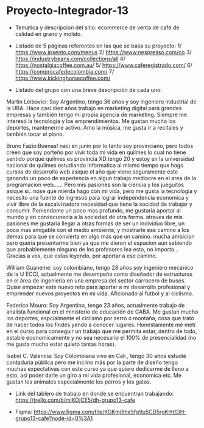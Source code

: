 # Proyecto-Integrador-13

- Tematica y descripcion del sitio: ecommerce de venta de café de calidad en grano y molido.

- Listado de 5 páginas referentes en las que se basa su proyecto:
1/ https://www.ipsento.com/menus
2/ https://www.nespresso.com/co
3/ https://industrybeans.com/collections/all
4/ https://nostalgiacoffee.com.au/
5/ https://www.caferegistrado.com/
6/ https://comprocafedecolombia.com/
7/ https://www.kickinghorsecoffee.com/


- Listado del grupo con una breve descripción de cada uno:

Martin Leibovici: Soy Argentino, tengo 36 años y soy ingeniero industrial de la UBA. Hace casi diez años trabajo en marketing digital para grandes empresas y también tengo mi propia agencia de marketing. Siempre me interesó la tecnología y los emprendimientos. Me gustan mucho los deportes, mantenerme activo. Amo la música, me gusta ir a recitales y también tocar el piano.

Bruno Fazio:Buenas! naci en junin por lo tanto soy provinciano, pero todos creen que soy porteño por vivir toda mi vida en quilmes lo cual no tiene sentido porque quilmes es provincia XD.tengo 20 y estoy en la universidad nacional de quilmes estudiando informatica al mismo tiempo que hago cursos de desarrollo web asique el año que viene seguramente este ganando un poco de experiencia en algun trabajo mediocre en el area de la programacion web...... Pero mis pasiones son la ciencia y los jueguitos asique si.. nose que mierda hago con mi vida, pero me gusta la tecnologia y necesito una fuente de ingresos para lograr independencia economica y vivir libre de la escalvizadora necesidad que tiene la socidad de trabajar y consumir. Poniendome un poco mas profundo, me gustaria aportar al mundo y en consecunecia a la sociedad de otra forma. atraves de mis pasiones me gustaria llegar a otras formas de ser un individuo libre, un poco mas amigable con el medio ambiente, y mostrarle ese camino a los demas para que se convierta en algo mas que un camino. mucha ambicion pero queria presentarme bien ya que me dieron el espacion aun sabiendo que probablemente ninguno de los profesores lea esto, no importa... Gracias a vos, que estas leyendo, por aportar a ese camino.


William Guaneme: soy colombiano, tengo 28 años soy ingeniero mecánico de la U ECCI, actualmente me desempeño como diseñador de estructuras en el área de ingeniería en una empresa del sector carrocero de buses. Quise empezar este nuevo reto para aportar a mi desarrollo profesional y emprender nuevos proyectos en mi vida. Aficionado al futbol y al ciclismo.

Federico Mouro: Soy Argentino, tengo 23 años, actualmente trabajo de analista funcional en el ministerio de educación de CABA. Me gustan mucho los deportes, espcialmente el ciclismo por serro o montaña, cosa que trato de hacer todos los findes yendo a conocer lugares. 
Honestamente me metí en el curso para conseguir un trabajo que me permita estar, dentro de todo, estable economicamente y no sea necesario el 100% de presencialidad (no me gusta mucho estar quieto tantas horas).

Isabel C. Valencia: Soy Colombiana vivo en Cali , tengo 30 años  estudié contaduría pública  pero me inclino más por la parte de diseño tengo muchas expectativas con este curso ya que quiero dedicarme de lleno a esto, así poder darle un giro a mi vida profesional, economica etc. Me gustan los animales especialmente los perros y los gatos.

- Link del tablero de trabajo en donde se encuentran trabajando: https://trello.com/b/mIKOjCE5/dh-grupo13-cafe

- Figma: https://www.figma.com/file/KGKmj9he5fg9u5CD5rgKrH/DH-grupo13-cafe?node-id=0%3A1



